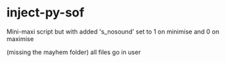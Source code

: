 # inject-py-sof

Mini-maxi script but with added 's_nosound' set to 1 on minimise and 0 on maximise

(missing the mayhem folder) all files go in user
